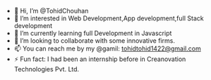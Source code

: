 - 👋 Hi, I’m @TohidChouhan
- 👀 I’m interested in Web Development,App development,full Stack development
- 🌱 I’m currently learning full Development in Javascript
- 💞️ I’m looking to collaborate with some innovative firms.
- 📫 You can reach me by my @gamil: tohidtohid1422@gmail.com 
- ⚡ Fun fact: I had been an internship before in Creanovation Technologies Pvt. Ltd.
